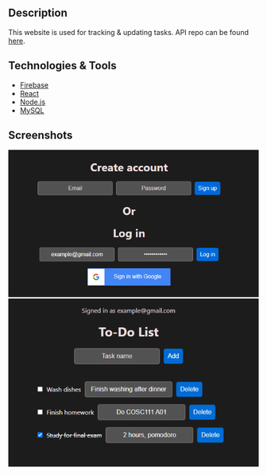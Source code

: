 ## Description
This website is used for tracking & updating tasks. API repo can be found [here](https://github.com/Rheiley/task-management-rest-api).

## Technologies & Tools
- [Firebase](https://firebase.google.com/)
- [React](https://react.dev/)
- [Node.js](https://nodejs.org/en)
- [MySQL](https://www.mysql.com/)

## Screenshots
![](src/screenshots/01.png)
![](src/screenshots/02.png)
